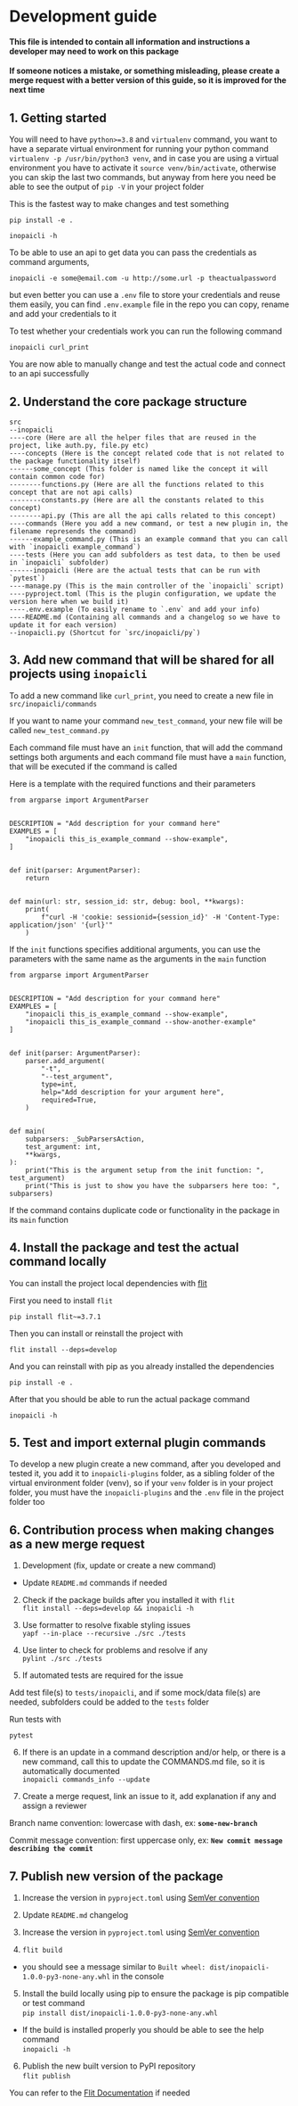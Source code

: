 # Development guide

#### This file is intended to contain all information and instructions a developer may need to work on this package

**If someone notices a mistake, or something misleading, please create a merge request with a better version of this guide, so it is improved for the next time**

## 1. Getting started

You will need to have `python>=3.8` and `virtualenv` command, you want to have a separate virtual environment for running your python command ```virtualenv -p /usr/bin/python3 venv```, and in case you are using a virtual environment you have to activate it ```source venv/bin/activate```, otherwise you can skip the last two commands, but anyway from here you need be able to see the output of ```pip -V``` in your project folder

This is the fastest way to make changes and test something

```pip install -e .```

```inopaicli -h```

To be able to use an api to get data you can pass the credentials as command arguments,

```inopaicli -e some@email.com -u http://some.url -p theactualpassword```

but even better you can use a `.env` file to store your credentials and reuse them easily, you can find `.env.example` file in the repo you can copy, rename and add your credentials to it

To test whether your credentials work you can run the following command

```inopaicli curl_print```

You are now able to manually change and test the actual code and connect to an api successfully

## 2. Understand the core package structure

```
src
--inopaicli
----core (Here are all the helper files that are reused in the project, like auth.py, file.py etc)
----concepts (Here is the concept related code that is not related to the package functionality itself)
------some_concept (This folder is named like the concept it will contain common code for)
--------functions.py (Here are all the functions related to this concept that are not api calls)
--------constants.py (Here are all the constants related to this concept)
--------api.py (This are all the api calls related to this concept)
----commands (Here you add a new command, or test a new plugin in, the filename represends the command)
------example_command.py (This is an example command that you can call with `inopaicli example_command`)
----tests (Here you can add subfolders as test data, to then be used in `inopaicli` subfolder)
------inopaicli (Here are the actual tests that can be run with `pytest`)
----manage.py (This is the main controller of the `inopaicli` script)
----pyproject.toml (This is the plugin configuration, we update the version here when we build it)
----.env.example (To easily rename to `.env` and add your info)
----README.md (Containing all commands and a changelog so we have to update it for each version)
--inopaicli.py (Shortcut for `src/inopaicli/py`)
```

## 3. Add new command that will be shared for all projects using `inopaicli`

To add a new command like `curl_print`, you need to create a new file in `src/inopaicli/commands`

If you want to name your command `new_test_command`, your new file will be called `new_test_command.py`

Each command file must have an `init` function, that will add the command settings both arguments
and each command file must have a `main` function, that will be executed if the command is called

Here is a template with the required functions and their parameters

```
from argparse import ArgumentParser


DESCRIPTION = "Add description for your command here"
EXAMPLES = [
    "inopaicli this_is_example_command --show-example",
]


def init(parser: ArgumentParser):
    return


def main(url: str, session_id: str, debug: bool, **kwargs):
    print(
        f"curl -H 'cookie: sessionid={session_id}' -H 'Content-Type: application/json' '{url}'"
    )
```

If the `init` functions specifies additional arguments, you can use the parameters with the same name as the arguments in the `main` function


```
from argparse import ArgumentParser


DESCRIPTION = "Add description for your command here"
EXAMPLES = [
    "inopaicli this_is_example_command --show-example",
    "inopaicli this_is_example_command --show-another-example"
]


def init(parser: ArgumentParser):
    parser.add_argument(
        "-t",
        "--test_argument",
        type=int,
        help="Add description for your argument here",
        required=True,
    )


def main(
    subparsers: _SubParsersAction,
    test_argument: int,
    **kwargs,
):
    print("This is the argument setup from the init function: ", test_argument)
    print("This is just to show you have the subparsers here too: ", subparsers)

```

If the command contains duplicate code or functionality in the package in its `main` function

## 4. Install the package and test the actual command locally

You can install the project local dependencies with [flit](https://flit.pypa.io/)

First you need to install `flit`

```pip install flit~=3.7.1```

Then you can install or reinstall the project with

```flit install --deps=develop```

And you can reinstall with pip as you already installed the dependencies

```pip install -e .```

After that you should be able to run the actual package command

```inopaicli -h```

## 5. Test and import external plugin commands

To develop a new plugin create a new command, after you developed and tested it, you add it to `inopaicli-plugins` folder, as a sibling folder of the virtual environment folder (venv), so if your `venv` folder is in your project folder, you must have the `inopaicli-plugins` and the `.env` file in the project folder too

## 6. Contribution process when making changes as a new merge request

1. Development (fix, update or create a new command)

- Update `README.md` commands if needed

2. Check if the package builds after you installed it with `flit`<br>
```flit install --deps=develop && inopaicli -h```

3. Use formatter to resolve fixable styling issues<br>
```yapf --in-place --recursive ./src ./tests```

4. Use linter to check for problems and resolve if any<br>
```pylint ./src ./tests```

5. If automated tests are required for the issue

Add test file(s) to `tests/inopaicli`, and if some mock/data file(s) are needed, subfolders could be added to the `tests` folder

Run tests with

```pytest```

6. If there is an update in a command description and/or help, or there is a new command, call this to update the COMMANDS.md file, so it is automatically documented<br>
```inopaicli commands_info --update```


7. Create a merge request, link an issue to it, add explanation if any and assign a reviewer

Branch name convention: lowercase with dash, ex: **`some-new-branch`**

Commit message convention: first uppercase only, ex: **`New commit message describing the commit`**

## 7. Publish new version of the package

1. Increase the version in `pyproject.toml` using [SemVer convention](https://semver.org/)
2. Update `README.md` changelog
3. Increase the version in `pyproject.toml` using [SemVer convention](https://semver.org/)

4. ```flit build```

- you should see a message similar to `Built wheel: dist/inopaicli-1.0.0-py3-none-any.whl` in the console

5. Install the build locally using pip to ensure the package is pip compatible or test command<br>
```pip install dist/inopaicli-1.0.0-py3-none-any.whl```

- If the build is installed properly you should be able to see the help command<br>
```inopaicli -h```

6. Publish the new built version to PyPI repository<br>
```flit publish```

You can refer to the [Flit Documentation](https://flit.pypa.io/en/latest/cmdline.html#flit-publish) if needed

